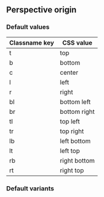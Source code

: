 ## Perspective origin


<!-- <values.perspectiveOrigin> -->
### Default values
|Classname key|CSS value   |
|-------------|------------|
|t            |top         |
|b            |bottom      |
|c            |center      |
|l            |left        |
|r            |right       |
|bl           |bottom left |
|br           |bottom right|
|tl           |top left    |
|tr           |top right   |
|lb           |left bottom |
|lt           |left top    |
|rb           |right bottom|
|rt           |right top   |

<!-- </values.perspectiveOrigin> -->

<!-- <variants.perspectiveOrigin> -->
### Default variants

<!-- </variants.perspectiveOrigin> -->